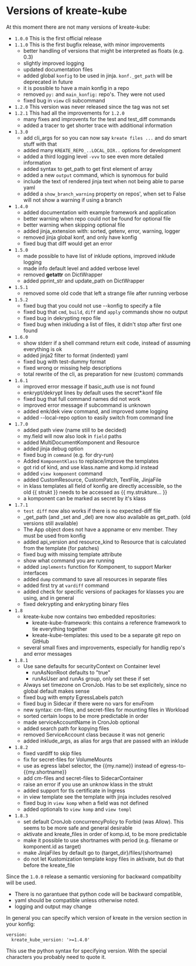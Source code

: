 # Versions of kreate-kube
At this moment there are not many versions of kreate-kube:
- `1.0.0` This is the first official release
- `1.1.0` This is the first bugfix release, with minor improvements
  - better handling of versions that might be interpreted as floats (e.g. 0.3)
  - slightly improved logging
  - updated documentation files
  - added global `konfig` to be used in jinja. `konf._get_path` will be deprecated in future
  - it is possible to have a main konfig in a repo
  - removed `py:` and `main_konfig:` repo's. They were not used
  - fixed bug in `view` cli subcommand
- `1.2.0` This version was never released since the tag was not set
- `1.2.1` This had all the improvements for `1.2.0`
  - many fixes and improvents for the test and test_diff commands
  - added a tracer to get shorter trace with additional information
- `1.3.0`
  - add cli_args for so you can now say `kreate files ...` and do smart stuff with that
  - added many `KREATE_REPO_..LOCAL_DIR..` options for development
  - added a third logging level `-vvv` to see even more detailed information
  - added syntax to get_path to get first element of array
  - added a new `output` command, which is synomous for build
  - include the text of rendered jinja text when not being able to parse yaml
  - added a `show_branch_warning` property on repos', when set to False will not show a warning if using a branch
- `1.4.0`
  - added documentation with example framework and application
  - better warning when repo could not be found for optional file
  - better warning when skipping optional file
  - added jinja_extension with: sorted, getenv, error, warning, logger
  - removed jinja global konf, and only have konfig
  - fixed bug that diff would get an error
- `1.5.0`
  - made possible to have list of inklude options, improved inklude logging
  - made info default level and added verbose level
  - removed __getattr__ on DictWrapper
  - added pprint_str and update_path on DictWrapper
- `1.5.1`
  - removed some old code that left a strange file after running verbose
- `1.5.2`
  - fixed bug that you could not use --konfig to specify a file
  - fixed bug that `cmd`, `build`, `diff` and `apply` commands show no output
  - fixed bug in dekrypting repo file
  - fixed bug when inkluding a list of files, it didn't stop after first one found
- `1.6.0`
  - show stderr if a shell command return exit code, instead of assuming everything is ok
  - added jinja2 filter to format (indented) yaml
  - fixed bug with test-dummy format
  - fixed wrong or missing help descriptions
  - total rewrite of the cli, as preparation for new (custom) commands
- `1.6.1`
  - improved error message if basic_auth use is not found
  - enkrypt/dekrypt lines by default uses the secret*.konf file
  - fixed bug that full command names did not work
  - improved error message if subcommand is unknown
  - added enk/dek view command, and improved some logging
  - added --local-repo option to easily switch from command line
- `1.7.0`
  - added path view (name still to be decided)
  - my.field will now also look in `field` paths
  - added MultiDocumentKomponent and Resource
  - added jinja debug option
  - fixed bug in `command` (e.g. for dry-run)
  - Added `KomponentKlass` to replace/improve the templates
  - got rid of kind, and use klass.name and komp.id instead
  - added `view komponent` command
  - added CustomResource, CustomPatch, TextFile, JinjaFile
  - in klass templates all field of konfig are directly accessible, so the old {{ strukt }} needs to be accessed as {{ my.strukture... }}
  - a komponent can be marked as secret by it's klass
- `1.7.1`
  - `test diff` now also works if there is no expected-diff file
  - _get_path (and _set and _del) are now also available as get_path. (old versions still available)
  - The App object does not have a appname or env member. They must be used from konfig
  - added api_version and resource_kind to Resource that is calculated from the template (for patches)
  - fixed bug with missing template attribute
  - show what command you are running
  - added `implements` function for Komponent, to support Marker interfaces
  - added `dump` command to save all resources in separate files
  - added first try at `vardiff` command
  - added check for specific versions of packages for klasses you are using, and in general
  - fixed dekrypting and enkrypting binary files
- `1.8`
  - kreate-kube now contains two embedded repositories:
    - kreate-kube-framework: this contains a reference framework to tie everything together
    - kreate-kube-templates: this used to be a separate git repo on GitHub
  - several small fixes and improvements, especially for handlig repo's and error messages
- `1.8.1`
  - Use sane defaults for securityContext on Container level
    - runAsNonRoot defaults to "true"
    - runAsUser and runAs group, only set these if set
  - Always set timezone on CronJob. Has to be set explicitely, since no global default makes sense
  - fixed bug with empty EgressLabels patch
  - fixed bug in Sidecar if there were no vars for envFrom
  - new syntax: cm-files, and secret-files for mounting files in Workload
  - sorted certain loops to be more predictable in order
  - made serviceAccountName in CronJob optional
  - added search path for kopying files
  - removed ServiceAccount class because it was not generic
  - added inklude_args, as alias for args that are passed with an inklude
- `1.8.2`
  - fixed vardiff to skip files
  - fix for secret-files for VolumeMounts
  - use as egress label selector, the {{my.name}} instead of egress-to-{{my.shortname}}
  - add cm-files and secret-files to SidecarContainer
  - raise an error if you use an unknow klass in the strukt
  - added support for tls certificate in Ingress
  - in view template see the template with jinja includes resolved
  - fixed bug in `view komp` when a field was not defined
  - added optionals to `view komp` and `view templ`
- `1.8.3`
  - set default CronJob concurrencyPolicy to Forbid (was Allow). This seems to be more safe and general desirable
  - aktivate and kreate_files in order of komp.id, to be more predictable
  - make it possible to use shortnames with period (e.g. filename or komponent.id as target)
  - make JinjaFiles by default go to {target_dir}/files/{shortname}
  - do not let Kustomization template kopy files in aktivate, but do that before the kreate_file

Since the `1.0.0` release a semantic versioning for backward compatibilty will be used.
- There is no garantuee that python code will be backward compatible,
- yaml should be compatible unless otherwise noted.
- logging and output may change

In general you can specify which version of kreate in the version section
in your konfig:
```
version:
  kreate_kube_version: '>=1.4.0'
```
This use the python syntax for specifying version.
With the special characters you probably need to quote it.
